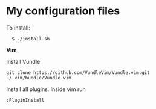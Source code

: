 My configuration files
======================

To install:

      $ ./install.sh

**Vim**

Install Vundle

    git clone https://github.com/VundleVim/Vundle.vim.git ~/.vim/bundle/Vundle.vim

Install all plugins. Inside vim run

    :PluginInstall
